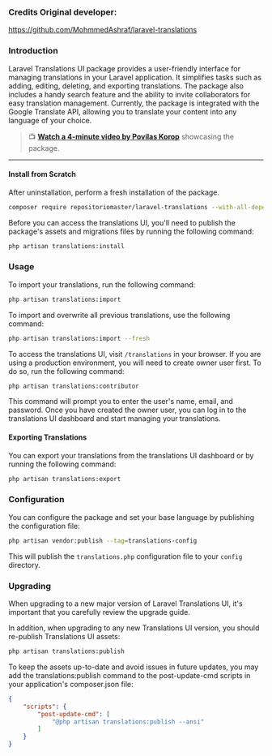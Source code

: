 ### Credits Original developer:

https://github.com/MohmmedAshraf/laravel-translations

### Introduction

Laravel Translations UI package provides a user-friendly interface for managing translations in your Laravel application. It simplifies tasks such as adding, editing, deleting, and exporting translations. The package also includes a handy search feature and the ability to invite collaborators for easy translation management. Currently, the package is integrated with the Google Translate API, allowing you to translate your content into any language of your choice.

> 📺 **[Watch a 4-minute video by Povilas Korop](https://www.youtube.com/watch?v=lYkgXnwnVbw)** showcasing the package.

---

#### Install from Scratch

After uninstallation, perform a fresh installation of the package.

```bash
composer require repositoriomaster/laravel-translations --with-all-dependencies
```

Before you can access the translations UI, you'll need to publish the package's assets and migrations files by running the following command:

```bash
php artisan translations:install
```

### Usage

To import your translations, run the following command:

```bash
php artisan translations:import
```

To import and overwrite all previous translations, use the following command:

```bash
php artisan translations:import --fresh
```

To access the translations UI, visit `/translations` in your browser. If you are using a production environment, you will need to create owner user first. To do so, run the following command:

```bash
php artisan translations:contributor
``` 

This command will prompt you to enter the user's name, email, and password. Once you have created the owner user, you can log in to the translations UI dashboard and start managing your translations.

#### Exporting Translations

You can export your translations from the translations UI dashboard or by running the following command:

```bash
php artisan translations:export
```

### Configuration
You can configure the package and set your base language by publishing the configuration file:

```bash
php artisan vendor:publish --tag=translations-config
```

This will publish the `translations.php` configuration file to your `config` directory.

### Upgrading

When upgrading to a new major version of Laravel Translations UI, it's important that you carefully review the upgrade guide.

In addition, when upgrading to any new Translations UI version, you should re-publish Translations UI assets:

```bash
php artisan translations:publish
```

To keep the assets up-to-date and avoid issues in future updates, you may add the translations:publish command to the post-update-cmd scripts in your application's composer.json file:

```json
{
    "scripts": {
        "post-update-cmd": [
            "@php artisan translations:publish --ansi"
        ]
    }
}
```
